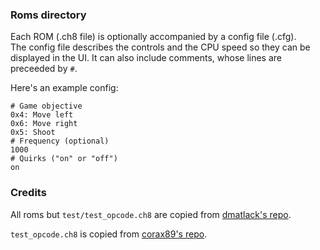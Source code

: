 ### Roms directory

Each ROM (.ch8 file) is optionally accompanied by a config file (.cfg).  
The config file describes the controls and the CPU speed so they can be
displayed in the UI. It can also include comments, whose lines are preceeded by `#`.  

Here's an example config:
```
# Game objective
0x4: Move left
0x6: Move right
0x5: Shoot
# Frequency (optional)
1000
# Quirks ("on" or "off")
on
```

### Credits

All roms but `test/test_opcode.ch8` are copied from [dmatlack's repo](https://github.com/dmatlack/chip8/tree/master/roms/games).

`test_opcode.ch8` is copied from [corax89's repo](https://github.com/corax89/chip8-test-rom/tree/master).
